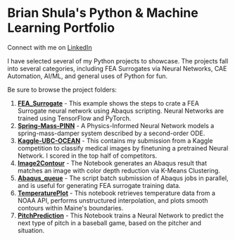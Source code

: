 # Brian Shula's Python & Machine Learning Portfolio

Connect with me on [LinkedIn](https://www.linkedin.com/in/brianshula/)

I have selected several of my Python projects to showcase.  The projects fall into several categories, including FEA Surrogates via Neural Networks, CAE Automation, AI/ML, and general uses of Python for fun.

Be sure to browse the project folders:
1. **[FEA_Surrogate](https://github.com/brians1982/portfolio/tree/main/FEA_Surrogate)** - This example shows the steps to crate a FEA Surrogate neural network using Abaqus scripting.  Neural Networks are trained using TensorFlow and PyTorch.
2. **[Spring-Mass-PINN](https://github.com/brians1982/portfolio/tree/main/Spring-Mass-PINN)** - A Physics-Informed Neural Network models a spring-mass-damper system described by a second-order ODE.
3. **[Kaggle-UBC-OCEAN](https://github.com/brians1982/portfolio/tree/main/Kaggle-UBC-OCEAN)** - This contains my submission from a Kaggle competition to classify medical images by finetuning a pretrained Neural Network.  I scored in the top half of competitors.
4. **[Image2Contour](https://github.com/brians1982/portfolio/tree/main/Image2Contour)** - The Notebook generates an Abaqus result that matches an image with color depth reduction via K-Means Clustering. 
5. **[Abaqus_queue](https://github.com/brians1982/portfolio/tree/main/Abaqus_queue)** - The script batch submission of Abaqus jobs in parallel, and is useful for generating FEA surrogate training data.
6. **[TemperaturePlot](https://github.com/brians1982/portfolio/tree/main/TemperaturePlot)** - This notebook retrieves temperature data from a NOAA API, performs unstructured interpolation, and plots smooth contours within Maine's boundaries.
7. **[PitchPrediction](https://github.com/brians1982/portfolio/tree/main/PitchPrediction)** - This Notebook trains a Neural Network to predict the next type of pitch in a baseball game, based on the pitcher and situation.

